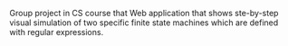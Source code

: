 Group project in CS course that Web application that shows ste-by-step visual simulation of two specific finite state machines which are defined with regular expressions.
